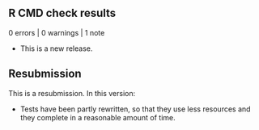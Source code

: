 ## R CMD check results

0 errors | 0 warnings | 1 note

* This is a new release.

## Resubmission

This is a resubmission. In this version:

* Tests have been partly rewritten, so that they use less resources and they
  complete in a reasonable amount of time.
